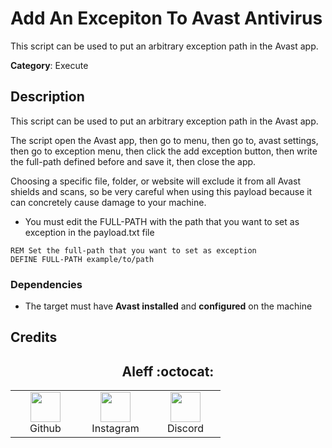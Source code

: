 # Add An Excepiton To Avast Antivirus

This script can be used to put an arbitrary exception path in the Avast app.

**Category**: Execute

## Description

This script can be used to put an arbitrary exception path in the Avast app.

The script open the Avast app, then go to menu, then go to, avast settings, then go to exception menu, then click the add exception button, then write the full-path defined before and save it, then close the app.

Choosing a specific file, folder, or website will exclude it from all Avast shields and scans, so be very careful when using this payload because it can concretely cause damage to your machine.

- You must edit the FULL-PATH with the path that you want to set as exception in the payload.txt file

```DuckyScript
REM Set the full-path that you want to set as exception
DEFINE FULL-PATH example/to/path
```

### Dependencies

* The target must have **Avast installed** and **configured** on the machine

## Credits

<h2 align="center"> Aleff :octocat: </h2>
<div align=center>
<table>
  <tr>
    <td align="center" width="96">
      <a href="https://github.com/aleff-github">
        <img src=https://github.com/aleff-github/aleff-github/blob/main/img/github.png?raw=true width="48" height="48" />
      </a>
      <br>Github
    </td>
    <td align="center" width="96">
      <a href="https://www.instagram.com/alessandro_greco_aka_aleff/">
        <img src=https://github.com/aleff-github/aleff-github/blob/main/img/instagram.png?raw=true width="48" height="48" />
      </a>
      <br>Instagram
    </td>
    <td align="center" width="96">
      <a href="https://www.linkedin.com/in/alessandro-greco-aka-aleff/">
        <img src=https://github.com/aleff-github/aleff-github/blob/main/img/linkedin.png?raw=true width="48" height="48" />
      </a>
      <br>Discord
    </td>
  </tr>
</table>
</div>
